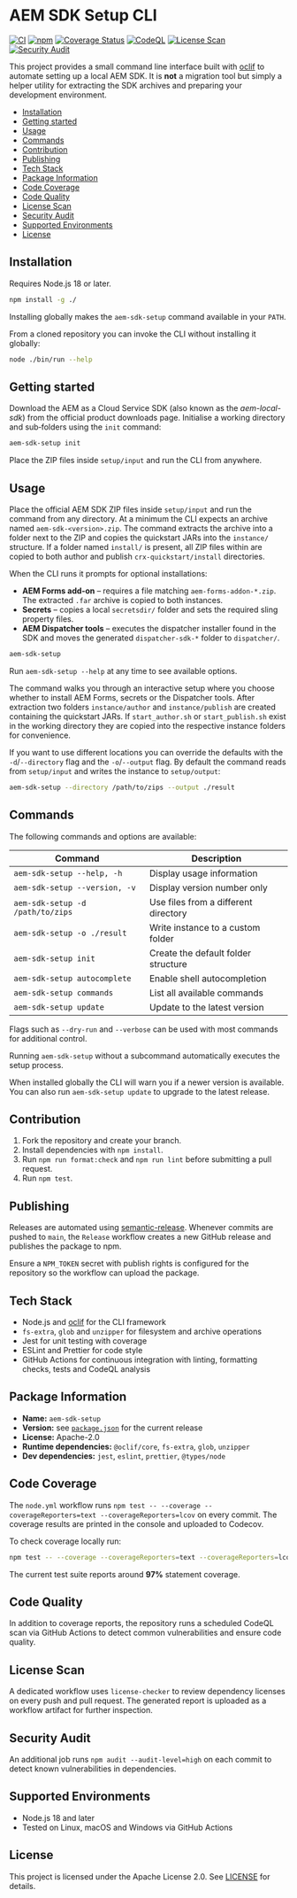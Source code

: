 # AEM SDK Setup CLI

[![CI](https://github.com/AEM-X/aem-sdk-setup/actions/workflows/node.yml/badge.svg)](https://github.com/AEM-X/aem-sdk-setup/actions/workflows/node.yml)
[![npm](https://img.shields.io/npm/v/aem-sdk-setup.svg)](https://www.npmjs.com/package/aem-sdk-setup)
[![Coverage Status](https://codecov.io/gh/AEM-X/aem-sdk-setup/branch/main/graph/badge.svg)](https://codecov.io/gh/AEM-X/aem-sdk-setup)
[![CodeQL](https://github.com/AEM-X/aem-sdk-setup/actions/workflows/codeql.yml/badge.svg)](https://github.com/AEM-X/aem-sdk-setup/actions/workflows/codeql.yml)
[![License Scan](https://github.com/AEM-X/aem-sdk-setup/actions/workflows/license.yml/badge.svg)](https://github.com/AEM-X/aem-sdk-setup/actions/workflows/license.yml)
[![Security Audit](https://github.com/AEM-X/aem-sdk-setup/actions/workflows/npm-audit.yml/badge.svg)](https://github.com/AEM-X/aem-sdk-setup/actions/workflows/npm-audit.yml)

This project provides a small command line interface built with [oclif](https://oclif.io/) to automate setting up a local AEM SDK. It is **not** a migration tool but simply a helper utility for extracting the SDK archives and preparing your development environment.

<!-- toc -->

- [Installation](#installation)
- [Getting started](#getting-started)
- [Usage](#usage)
- [Commands](#commands)
- [Contribution](#contribution)
- [Publishing](#publishing)
- [Tech Stack](#tech-stack)
- [Package Information](#package-information)
- [Code Coverage](#code-coverage)
- [Code Quality](#code-quality)
- [License Scan](#license-scan)
- [Security Audit](#security-audit)
- [Supported Environments](#supported-environments)
- [License](#license)
<!-- tocstop -->

## Installation

Requires Node.js 18 or later.

```bash
npm install -g ./
```

Installing globally makes the `aem-sdk-setup` command available in your `PATH`.

From a cloned repository you can invoke the CLI without installing it globally:

```bash
node ./bin/run --help
```

## Getting started

Download the AEM as a Cloud Service SDK (also known as the _aem-local-sdk_) from
the official product downloads page. Initialise a working directory and
sub‑folders using the `init` command:

```bash
aem-sdk-setup init
```

Place the ZIP files inside `setup/input` and run the CLI from anywhere.

## Usage

Place the official AEM SDK ZIP files inside `setup/input` and run the command
from any directory. At a minimum the CLI expects an archive named
`aem-sdk-<version>.zip`. The command extracts the archive into a folder next to
the ZIP and copies the quickstart JARs into the `instance/` structure. If a
folder named `install/` is present, all ZIP files within are copied to both
author and publish `crx-quickstart/install` directories.

When the CLI runs it prompts for optional installations:

- **AEM Forms add‑on** – requires a file matching
  `aem-forms-addon-*.zip`. The extracted `.far` archive is copied to both
  instances.
- **Secrets** – copies a local `secretsdir/` folder and sets the required sling
  property files.
- **AEM Dispatcher tools** – executes the dispatcher installer found in the SDK
  and moves the generated `dispatcher-sdk-*` folder to `dispatcher/`.

```bash
aem-sdk-setup
```

Run `aem-sdk-setup --help` at any time to see available options.

The command walks you through an interactive setup where you choose whether to
install AEM Forms, secrets or the Dispatcher tools. After extraction two
folders `instance/author` and `instance/publish` are created containing the
quickstart JARs. If `start_author.sh` or `start_publish.sh` exist in the working
directory they are copied into the respective instance folders for convenience.

If you want to use different locations you can override the defaults with the
`-d`/`--directory` flag and the `-o`/`--output` flag. By default the command
reads from `setup/input` and writes the instance to `setup/output`:

```bash
aem-sdk-setup --directory /path/to/zips --output ./result
```

## Commands

The following commands and options are available:

| Command                          | Description                          |
| -------------------------------- | ------------------------------------ |
| `aem-sdk-setup --help, -h`       | Display usage information            |
| `aem-sdk-setup --version, -v`    | Display version number only          |
| `aem-sdk-setup -d /path/to/zips` | Use files from a different directory |
| `aem-sdk-setup -o ./result`      | Write instance to a custom folder    |
| `aem-sdk-setup init`             | Create the default folder structure  |
| `aem-sdk-setup autocomplete`     | Enable shell autocompletion          |
| `aem-sdk-setup commands`         | List all available commands          |
| `aem-sdk-setup update`           | Update to the latest version         |

Flags such as `--dry-run` and `--verbose` can be used with most commands for
additional control.

Running `aem-sdk-setup` without a subcommand automatically executes the setup process.

When installed globally the CLI will warn you if a newer version is available.
You can also run `aem-sdk-setup update` to upgrade to the latest release.

## Contribution

1. Fork the repository and create your branch.
2. Install dependencies with `npm install`.
3. Run `npm run format:check` and `npm run lint` before submitting a pull request.
4. Run `npm test`.

## Publishing

Releases are automated using [semantic-release](https://github.com/semantic-release/semantic-release).
Whenever commits are pushed to `main`, the `Release` workflow creates a new GitHub
release and publishes the package to npm.

Ensure a `NPM_TOKEN` secret with publish rights is configured for the repository
so the workflow can upload the package.

## Tech Stack

- Node.js and [oclif](https://oclif.io/) for the CLI framework
- `fs-extra`, `glob` and `unzipper` for filesystem and archive operations
- Jest for unit testing with coverage
- ESLint and Prettier for code style
- GitHub Actions for continuous integration with linting, formatting checks, tests and CodeQL analysis

## Package Information

- **Name:** `aem-sdk-setup`
- **Version:** see [`package.json`](package.json) for the current release
- **License:** Apache-2.0
- **Runtime dependencies:** `@oclif/core`, `fs-extra`, `glob`, `unzipper`
- **Dev dependencies:** `jest`, `eslint`, `prettier`, `@types/node`

## Code Coverage

The `node.yml` workflow runs `npm test -- --coverage --coverageReporters=text --coverageReporters=lcov` on every commit. The coverage
results are printed in the console and uploaded to Codecov.

To check coverage locally run:

```bash
npm test -- --coverage --coverageReporters=text --coverageReporters=lcov
```

The current test suite reports around **97%** statement coverage.

## Code Quality

In addition to coverage reports, the repository runs a scheduled CodeQL scan via
GitHub Actions to detect common vulnerabilities and ensure code quality.

## License Scan

A dedicated workflow uses `license-checker` to review dependency licenses on
every push and pull request. The generated report is uploaded as a workflow
artifact for further inspection.

## Security Audit

An additional job runs `npm audit --audit-level=high` on each commit to detect
known vulnerabilities in dependencies.

## Supported Environments

- Node.js 18 and later
- Tested on Linux, macOS and Windows via GitHub Actions

## License

This project is licensed under the Apache License 2.0. See [LICENSE](LICENSE) for details.
